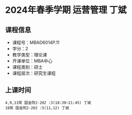 # 2024年春季学期 运营管理 丁斌






## 课程信息

- 课程号：MBAD6014P.11
- 学分：2
- 教学类型：理论课
- 开课单位：MBA中心
- 课程类别：硕士
- 课程层次：研究生课程

## 上课时间

```
4,9,13周 国金院2-202 :3(18:30~21:45) 丁斌
18周 国金院2-202 :5(11,12) 丁斌
```

